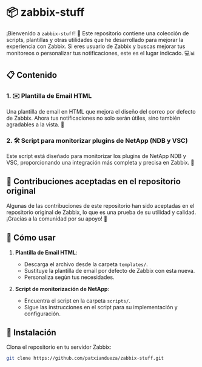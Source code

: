 # 📦 zabbix-stuff

¡Bienvenido a `zabbix-stuff`! 🎉 Este repositorio contiene una colección de scripts, plantillas y otras utilidades que he desarrollado para mejorar la experiencia con Zabbix. Si eres usuario de Zabbix y buscas mejorar tus monitoreos o personalizar tus notificaciones, este es el lugar indicado. 💻📊

## 📋 Contenido

### 1. ✉️ Plantilla de Email HTML

Una plantilla de email en HTML que mejora el diseño del correo por defecto de Zabbix. Ahora tus notificaciones no solo serán útiles, sino también agradables a la vista. 🌟

### 2. 🛠️ Script para monitorizar plugins de NetApp (NDB y VSC)

Este script está diseñado para monitorizar los plugins de NetApp NDB y VSC, proporcionando una integración más completa y precisa en Zabbix. 🔧

## 🌟 Contribuciones aceptadas en el repositorio original

Algunas de las contribuciones de este repositorio han sido aceptadas en el repositorio original de Zabbix, lo que es una prueba de su utilidad y calidad. ¡Gracias a la comunidad por su apoyo! 🙌

## 📄 Cómo usar

1. **Plantilla de Email HTML**: 
   - Descarga el archivo desde la carpeta `templates/`.
   - Sustituye la plantilla de email por defecto de Zabbix con esta nueva.
   - Personaliza según tus necesidades.

2. **Script de monitorización de NetApp**:
   - Encuentra el script en la carpeta `scripts/`.
   - Sigue las instrucciones en el script para su implementación y configuración.

## 🚀 Instalación

Clona el repositorio en tu servidor Zabbix:

```bash
git clone https://github.com/patxiandueza/zabbix-stuff.git
